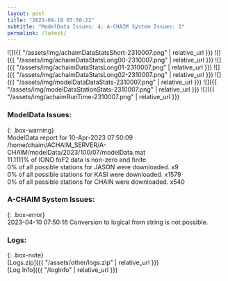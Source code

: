 ```yaml
---
layout: post
title: "2023-04-10 07:50:22"
subtitle: "ModelData Issues: 4; A-CHAIM System Issues: 1"
permalink: /latest/
---
```


![]({{ "/assets/img/achaimDataStatsShort-2310007.png" | relative_url }})
![]({{ "/assets/img/achaimDataStatsLong00-2310007.png" | relative_url }})
![]({{ "/assets/img/achaimDataStatsLong01-2310007.png" | relative_url }})
![]({{ "/assets/img/achaimDataStatsLong02-2310007.png" | relative_url }})
![]({{ "/assets/img/modelDataDataStats-2310007.png" | relative_url }})
![]({{ "/assets/img/modelDataStationStats-2310007.png" | relative_url }})
![]({{ "/assets/img/achaimRunTime-2310007.png" | relative_url }})


### ModelData Issues:  
  
{: .box-warning}  
 ModelData report for 10-Apr-2023 07:50:09   
 /home/chaim/ACHAIM_SERVER/A-CHAIM/modelData/2023/100/07/modelData.mat   
 11.1111% of IONO foF2 data is non-zero and finite.   
 0% of all possible stations for JASON were downloaded. x9   
 0% of all possible stations for KASI were downloaded. x1579   
 0% of all possible stations for CHAIN were downloaded. x540   
  
### A-CHAIM System Issues:  
  
{: .box-error}  
2023-04-10 07:50:16 Conversion to logical from string is not possible.  

### Logs:  
  
{: .box-note}  
[Logs.zip]({{ "/assets/other/logs.zip" | relative_url }})  
[Log Info]({{ "/logInfo" | relative_url }})  
